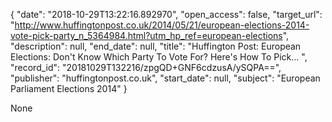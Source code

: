 {
  "date": "2018-10-29T13:22:16.892970", 
  "open_access": false, 
  "target_url": "http://www.huffingtonpost.co.uk/2014/05/21/european-elections-2014-vote-pick-party_n_5364984.html?utm_hp_ref=european-elections", 
  "description": null, 
  "end_date": null, 
  "title": "Huffington Post: European Elections: Don't Know Which Party To Vote For? Here's How To Pick... ", 
  "record_id": "20181029T132216/zpgQD+GNF6cdzusA/ySQPA==", 
  "publisher": "huffingtonpost.co.uk", 
  "start_date": null, 
  "subject": "European Parliament Elections 2014"
}

None
